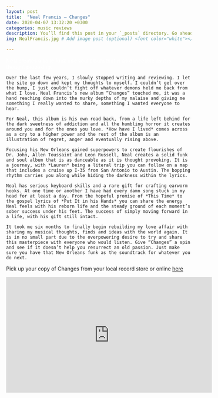 ```yaml
---
layout: post
title:  "Neal Francis – Changes"
date: 2020-04-07 13:32:20 +0300
categories: music reviews
description: You’ll find this post in your `_posts` directory. Go ahead and edit it and re-build the site to see your changes. # Add post description (optional)
img: NealFrancis.jpg # Add image post (optional) <font color="white"></font>

---
```


<font color="white">Neal creates a solid funk and soul album that is as danceable as it is thought provoking.                                                  </font>

	Over the last few years, I slowly stopped writing and reviewing. I let the site go down and kept my thoughts to myself. I couldn’t get over the hump, I just couldn’t fight off whatever demons held me back from what I love. Neal Francis’s new album “Changes” touched me, it was a hand reaching down into the murky depths of my malaise and giving me something I really wanted to share, something I wanted everyone to hear.
	
	For Neal, this album is his own road back, from a life left behind for the dark sweetness of addiction and all the humbling horror it creates around you and for the ones you love. *How have I lived* comes across as a cry to a higher power and the rest of the album is an illustration of regret, anger and eventually rising above.
	
	Focusing his New Orleans gained superpowers to create flourishes of Dr. John, Allen Toussaint and Leon Russell, Neal creates a solid funk and soul album that is as danceable as it is thought provoking. It is a journey, with *Lauren* being a literal trip you can follow on a map that includes a cruise up I-35 from San Antonio to Austin. The bopping rhythm carries you along while hiding the darkness within the lyrics.
	
	Neal has serious keyboard skills and a rare gift for crafting earworm hooks. At one time or another I have had every damn song stuck in my head for at least a day. From the hopeful promise of *This Time* to the gospel lyrics of *Put It in his Hands* you can share the energy Neal feels with his reborn life and the steady ground of each moment’s sober success under his feet. The success of simply moving forward in a life, with his gift still intact.
	
	It took me six months to finally begin rebuilding my love affair with sharing my musical thoughts, finds and ideas with the world again. It is in no small part due to the overpowering desire to try and share this masterpiece with everyone who would listen. Give “Changes” a spin and see if it doesn’t help you resurrect an old passion. Just make sure you have that New Orleans funk as the soundtrack for whatever you do next.  
	
Pick up your copy of Changes from your local record store or online [here]( https://amzn.to/34j9rBg)

<iframe width="560" height="315" src="https://www.youtube.com/embed/L3gJHWpd9n0" frameborder="0" allow="accelerometer; autoplay; encrypted-media; gyroscope; picture-in-picture" allowfullscreen></iframe>
